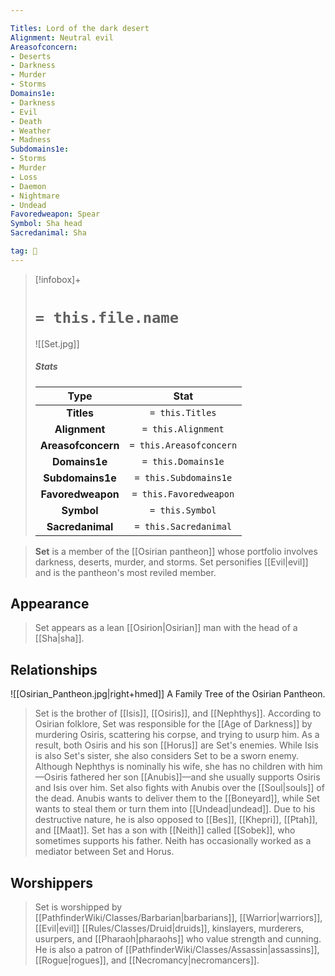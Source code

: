 ```yaml
---

Titles: Lord of the dark desert
Alignment: Neutral evil
Areasofconcern:
- Deserts
- Darkness
- Murder
- Storms
Domains1e:
- Darkness
- Evil
- Death
- Weather
- Madness
Subdomains1e:
- Storms
- Murder
- Loss
- Daemon
- Nightmare
- Undead
Favoredweapon: Spear
Symbol: Sha head
Sacredanimal: Sha

tag: 🙏
---
```


> [!infobox]+
> #  `= this.file.name`
> ![[Set.jpg]]
> ##### Stats
> Type | Stat |
> :---:|:---:|
> **Titles** | `= this.Titles` |
> **Alignment** | `= this.Alignment` |
> **Areasofconcern** | `= this.Areasofconcern` |
> **Domains1e** | `= this.Domains1e` |
> **Subdomains1e** | `= this.Subdomains1e` |
> **Favoredweapon** | `= this.Favoredweapon` |
> **Symbol** | `= this.Symbol` |
> **Sacredanimal** | `= this.Sacredanimal` |



> **Set** is a member of the [[Osirian pantheon]] whose portfolio involves darkness, deserts, murder, and storms. Set personifies [[Evil|evil]] and is the pantheon's most reviled member.



## Appearance

> Set appears as a lean [[Osirion|Osirian]] man with the head of a [[Sha|sha]].


## Relationships

![[Osirian_Pantheon.jpg|right+hmed]] 
 A Family Tree of the Osirian Pantheon.
> Set is the brother of [[Isis]], [[Osiris]], and [[Nephthys]]. According to Osirian folklore, Set was responsible for the [[Age of Darkness]] by murdering Osiris, scattering his corpse, and trying to usurp him.
> As a result, both Osiris and his son [[Horus]] are Set's enemies. While Isis is also Set's sister, she also considers Set to be a sworn enemy. Although Nephthys is nominally his wife, she has no children with him—Osiris fathered her son [[Anubis]]—and she usually supports Osiris and Isis over him.
> Set also fights with Anubis over the [[Soul|souls]] of the dead. Anubis wants to deliver them to the [[Boneyard]], while Set wants to steal them or turn them into [[Undead|undead]]. Due to his destructive nature, he is also opposed to [[Bes]], [[Khepri]], [[Ptah]], and [[Maat]].
> Set has a son with [[Neith]] called [[Sobek]], who sometimes supports his father. Neith has occasionally worked as a mediator between Set and Horus.


## Worshippers

> Set is worshipped by [[PathfinderWiki/Classes/Barbarian|barbarians]], [[Warrior|warriors]], [[Evil|evil]] [[Rules/Classes/Druid|druids]], kinslayers, murderers, usurpers, and [[Pharaoh|pharaohs]] who value strength and cunning. He is also a patron of [[PathfinderWiki/Classes/Assassin|assassins]], [[Rogue|rogues]], and [[Necromancy|necromancers]].









